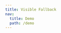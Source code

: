 ```yaml
---
title: Visible Fallback
nav:
  title: Demo
  path: /demo
---
```


<code src="../examples/visible-fallback.tsx"></code>